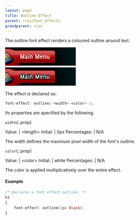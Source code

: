 ```yaml
---
layout: page
title: Outline Effect
parent: rcss/font_effects
grandparent: rcss
---
```


The outline font effect renders a coloured outline around text.

![outline_1.jpg](outline_1.jpg)

The effect is declared as:

```css
font-effect: outline( <width> <color> );
```

Its properties are specified by the following.

`width`{:.prop}

Value: | \<length\>
Initial: | 0px
Percentages: | N/A

The width defines the maximum pixel width of the font's outline.

`color`{:.prop}

Value: | \<color\>
Initial: | white
Percentages: | N/A

The color is applied multiplicatively over the entire effect.

#### Example

```css
/* Declares a font effect outline. */
h1
{
	font-effect: outline(2px black);
}
```
